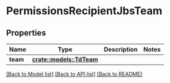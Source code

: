 # PermissionsRecipientJbsTeam

## Properties

Name | Type | Description | Notes
------------ | ------------- | ------------- | -------------
**team** | [**crate::models::TdTeam**](TD_Team.md) |  | 

[[Back to Model list]](../README.md#documentation-for-models) [[Back to API list]](../README.md#documentation-for-api-endpoints) [[Back to README]](../README.md)


